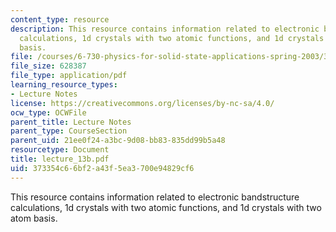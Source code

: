 ```yaml
---
content_type: resource
description: This resource contains information related to electronic bandstructure
  calculations, 1d crystals with two atomic functions, and 1d crystals with two atom
  basis.
file: /courses/6-730-physics-for-solid-state-applications-spring-2003/373354c66bf2a43f5ea3700e94829cf6_lecture_13b.pdf
file_size: 628387
file_type: application/pdf
learning_resource_types:
- Lecture Notes
license: https://creativecommons.org/licenses/by-nc-sa/4.0/
ocw_type: OCWFile
parent_title: Lecture Notes
parent_type: CourseSection
parent_uid: 21ee0f24-a3bc-9d08-bb83-835dd99b5a48
resourcetype: Document
title: lecture_13b.pdf
uid: 373354c6-6bf2-a43f-5ea3-700e94829cf6
---
```

This resource contains information related to electronic bandstructure calculations, 1d crystals with two atomic functions, and 1d crystals with two atom basis.